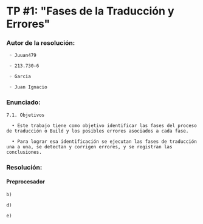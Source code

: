 # TP #1: "Fases de la Traducción y Errores"

### Autor de la resolución:
```
 ◦ Juuan479

 ◦ 213.730-6

 ◦ Garcia

 ◦ Juan Ignacio
```
### Enunciado:
```
7.1. Objetivos

  • Este trabajo tiene como objetivo identificar las fases del proceso de traducción o Build y los posibles errores asociados a cada fase.

  • Para lograr esa identificación se ejecutan las fases de traducción una a una, se detectan y corrigen errores, y se registran las conclusiones.
```
### Resolución:
#### Preprocesador
```
b)

d)

e) 
```
